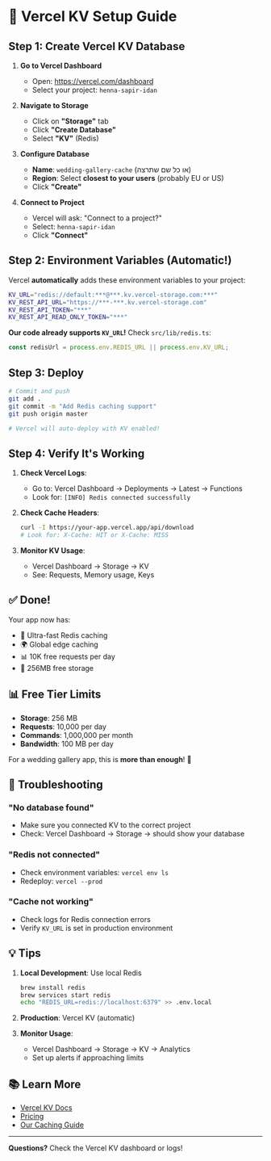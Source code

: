 # 🚀 Vercel KV Setup Guide

## Step 1: Create Vercel KV Database

1. **Go to Vercel Dashboard**
   - Open: https://vercel.com/dashboard
   - Select your project: `henna-sapir-idan`

2. **Navigate to Storage**
   - Click on **"Storage"** tab
   - Click **"Create Database"**
   - Select **"KV"** (Redis)

3. **Configure Database**
   - **Name**: `wedding-gallery-cache` (או כל שם שתרצה)
   - **Region**: Select **closest to your users** (probably EU or US)
   - Click **"Create"**

4. **Connect to Project**
   - Vercel will ask: "Connect to a project?"
   - Select: `henna-sapir-idan`
   - Click **"Connect"**

## Step 2: Environment Variables (Automatic!)

Vercel **automatically** adds these environment variables to your project:

```bash
KV_URL="redis://default:***@***.kv.vercel-storage.com:***"
KV_REST_API_URL="https://***-***.kv.vercel-storage.com"
KV_REST_API_TOKEN="***"
KV_REST_API_READ_ONLY_TOKEN="***"
```

**Our code already supports `KV_URL`!** Check `src/lib/redis.ts`:
```typescript
const redisUrl = process.env.REDIS_URL || process.env.KV_URL;
```

## Step 3: Deploy

```bash
# Commit and push
git add .
git commit -m "Add Redis caching support"
git push origin master

# Vercel will auto-deploy with KV enabled!
```

## Step 4: Verify It's Working

1. **Check Vercel Logs**:
   - Go to: Vercel Dashboard → Deployments → Latest → Functions
   - Look for: `[INFO] Redis connected successfully`

2. **Check Cache Headers**:
   ```bash
   curl -I https://your-app.vercel.app/api/download
   # Look for: X-Cache: HIT or X-Cache: MISS
   ```

3. **Monitor KV Usage**:
   - Vercel Dashboard → Storage → KV
   - See: Requests, Memory usage, Keys

## ✅ Done!

Your app now has:
- 🚀 Ultra-fast Redis caching
- 🌍 Global edge caching
- 📊 10K free requests per day
- 💾 256MB free storage

## 📊 Free Tier Limits

- **Storage**: 256 MB
- **Requests**: 10,000 per day
- **Commands**: 1,000,000 per month
- **Bandwidth**: 100 MB per day

For a wedding gallery app, this is **more than enough**! 🎉

## 🔧 Troubleshooting

### "No database found"
- Make sure you connected KV to the correct project
- Check: Vercel Dashboard → Storage → should show your database

### "Redis not connected"
- Check environment variables: `vercel env ls`
- Redeploy: `vercel --prod`

### "Cache not working"
- Check logs for Redis connection errors
- Verify `KV_URL` is set in production environment

## 💡 Tips

1. **Local Development**: Use local Redis
   ```bash
   brew install redis
   brew services start redis
   echo "REDIS_URL=redis://localhost:6379" >> .env.local
   ```

2. **Production**: Vercel KV (automatic)

3. **Monitor Usage**: 
   - Vercel Dashboard → Storage → KV → Analytics
   - Set up alerts if approaching limits

## 📚 Learn More

- [Vercel KV Docs](https://vercel.com/docs/storage/vercel-kv)
- [Pricing](https://vercel.com/docs/storage/vercel-kv/usage-and-pricing)
- [Our Caching Guide](./CACHING.md)

---

**Questions?** Check the Vercel KV dashboard or logs!

